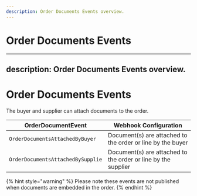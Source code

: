 ```yaml
---
description: Order Documents Events overview.
---
```


# Order Documents Events

---
description: Order Documents Events overview.
---

# Order Documents Events

The buyer and supplier can attach documents to the order.

| OrderDocumentEvent                | Webhook Configuration                                         |
| --------------------------------- | ------------------------------------------------------------- |
| `OrderDocumentsAttachedByBuyer`   | Document(s) are attached to the order or line by the buyer    |
| `OrderDocumentsAttachedBySupplie` | Document(s) are attached to the order or line by the supplier |

{% hint style="warning" %}
Please note these events are not published when documents are embedded in the order.
{% endhint %}
